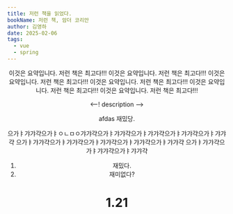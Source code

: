 ```yaml
---
title: 저런 책을 읽었다.
bookName: 저런 책, 암더 코리안
author: 김영하
date: 2025-02-06
tags:
  - vue
  - spring
---
```

<Header />


이것은 요약입니다. 저런 책은 최고다!!!
이것은 요약입니다. 저런 책은 최고다!!!
이것은 요약입니다. 저런 책은 최고다!!!
이것은 요약입니다. 저런 책은 최고다!!!
이것은 요약입니다. 저런 책은 최고다!!!
이것은 요약입니다. 저런 책은 최고다!!!

<--! description -->

afdas
재밌당.

으가ㅑ갸갸갹으가ㅑㅇㄴㅁㅇ갸갸갹으가ㅑ갸갸갹으가ㅑ갸갸갹으가ㅑ갸갸갹으가ㅑ갸갸갹
으가ㅑ갸갸갹으가ㅑ갸갸갹으가ㅑ갸갸갹으가ㅑ갸갸갹으가ㅑ갸갸갹
으가ㅑ갸갸갹으가ㅑ갸갸갹으가ㅑ갸갸갹

1. 재밌다.
2. 재미없다?
#

# 1.21



<Footer />
